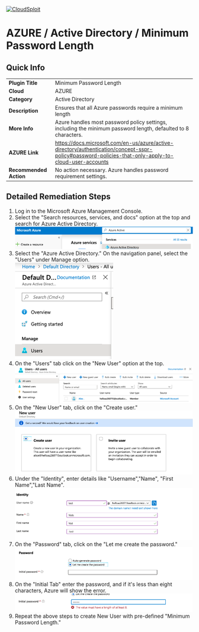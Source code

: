 [![CloudSploit](https://cloudsploit.com/img/logo-new-big-text-100.png "CloudSploit")](https://cloudsploit.com)

# AZURE / Active Directory / Minimum Password Length

## Quick Info

| | |
|-|-|
| **Plugin Title** | Minimum Password Length |
| **Cloud** | AZURE |
| **Category** | Active Directory |
| **Description** | Ensures that all Azure passwords require a minimum length |
| **More Info** | Azure handles most password policy settings, including the minimum password length, defaulted to 8 characters. |
| **AZURE Link** | https://docs.microsoft.com/en-us/azure/active-directory/authentication/concept-sspr-policy#password-policies-that-only-apply-to-cloud-user-accounts |
| **Recommended Action** | No action necessary. Azure handles password requirement settings. |

## Detailed Remediation Steps

1. Log in to the Microsoft Azure Management Console.
2. Select the "Search resources, services, and docs" option at the top and search for Azure Active Directory. </br> <img src="/resources/azure/activedirectory/minimum-password-length/step2.png"/>
3.  Select the "Azure Active Directory."  On the navigation panel, select the "Users" under Manage option.</br> <img src="/resources/azure/activedirectory/minimum-password-length/step3.png"/>
4. On the "Users" tab click on the "New User" option at the top.</br> <img src="/resources/azure/activedirectory/minimum-password-length/step4.png"/>
5. On the "New User" tab, click on the "Create user."</br> <img src="/resources/azure/activedirectory/minimum-password-length/step5.png"/>
6. Under the "Identity", enter details like "Username","Name", "First Name","Last Name".</br> <img src="/resources/azure/activedirectory/minimum-password-length/step6.png"/>
7. On the "Password" tab, click on the "Let me create the password." </br> <img src="/resources/azure/activedirectory/minimum-password-length/step7.png"/>
8. On the "Initial Tab" enter the password, and if it's less than eight characters, Azure will show the error.</br> <img src="/resources/azure/activedirectory/minimum-password-length/step8.png"/>
9. Repeat the above steps to create New User with pre-defined "Minimum Password Length."</br>
